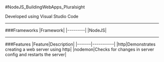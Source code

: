 #NodeJS_BuildingWebApps_Pluralsight

Developed using Visual Studio Code

---

###Frameworks
|Framework|
|---------|
|NodeJS|

---

###Features
|Feature|Description|
|-------|-----------|
|http|Demonstrates creating a web server using http|
|nodemon|Checks for changes in server config and restarts the server|